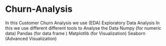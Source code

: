 # Churn-Analysis
In this  Customer Churn Analysis we use (EDA) Exploratory Data Analysis 
In this we use different different tools to Analyse the Data
Numpy (for numeric data)
Pandas (for data frame )
Matplotlib (for Visualization)
Seaborn (Advanced Visualization)
